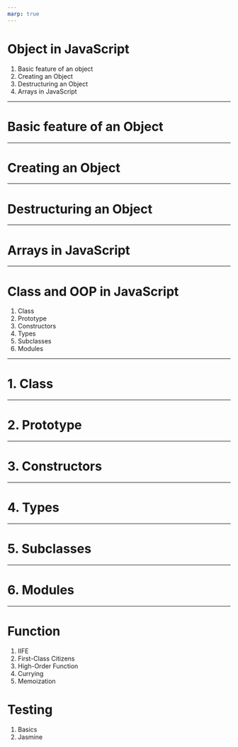```yaml
---
marp: true
---
```


# Object in JavaScript
1. Basic feature of an object
2. Creating an Object
3. Destructuring an Object
4. Arrays in JavaScript

---

# Basic feature of an Object

---

# Creating an Object

---

# Destructuring an Object

---

# Arrays in JavaScript

---

# Class and OOP in JavaScript
1) Class
2) Prototype
3) Constructors
4) Types
5) Subclasses
6) Modules
---

# 1. Class

---

# 2. Prototype

---

# 3. Constructors

---

# 4. Types

---

# 5. Subclasses

---

# 6. Modules

---

# Function
1. IIFE
2. First-Class Citizens
3. High-Order Function
4. Currying
5. Memoization

# Testing
1. Basics
2. Jasmine
